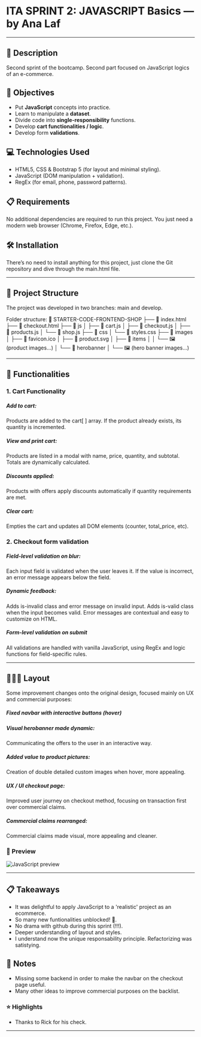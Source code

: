 # ITA SPRINT 2: JAVASCRIPT Basics — by Ana Laf

---

## 📄 Description
Second sprint of the bootcamp. Second part focused on JavaScript logics of an e-commerce.




## 🎯 Objectives

- Put **JavaScript** concepts into practice.
- Learn to manipulate a **dataset**.
- Divide code into **single-responsibility** functions.
- Develop **cart functionalities / logic**.
- Develop form **validations**.





## 💻 Technologies Used

- HTML5, CSS & Bootstrap 5 (for layout and minimal styling).
- JavaScript (DOM manipulation + validation).
- RegEx (for email, phone, password patterns).



## 📋 Requirements

No additional dependencies are required to run this project. You just need a modern web browser (Chrome, Firefox, Edge, etc.).



## 🛠 Installation

There’s no need to install anything for this project, just clone the Git repository and dive through the main.html file.

---


## 📁 Project Structure
The project was developed in two branches: main and develop.

Folder structure: 
📁 STARTER-CODE-FRONTEND-SHOP
├── 📄 index.html
├── 📄 checkout.html
├── 📁 js
│   ├── 📄 cart.js
│   ├── 📄 checkout.js
│   ├── 📄 products.js
│   └── 📄 shop.js
├── 📁 css
│   └── 📄 styles.css
├── 📁 images
│   ├── 📄 favicon.ico
│   ├── 📄 product.svg
│   ├── 📁 items
│   │   └── 🖼️ (product images...)
│   └── 📁 herobanner
│       └── 🖼️ (hero banner images...)


---

## 🔮  Functionalities

### 1. Cart Functionality
##### Add to cart:
Products are added to the cart[ ] array.
If the product already exists, its quantity is incremented.

##### View and print cart:
Products are listed in a modal with name, price, quantity, and subtotal.
Totals are dynamically calculated.

##### Discounts applied:
Products with offers apply discounts automatically if quantity requirements are met.

##### Clear cart:
Empties the cart and updates all DOM elements (counter, total_price, etc).


### 2. Checkout form validation
##### Field-level validation on blur:
Each input field is validated when the user leaves it. If the value is incorrect, an error message appears below the field.

##### Dynamic feedback:
Adds is-invalid class and error message on invalid input.
Adds is-valid class when the input becomes valid.
Error messages are contextual and easy to customize on HTML.

##### Form-level validation on submit
All validations are handled with vanilla JavaScript, using RegEx and logic functions for field-specific rules.

---

## 👩🏻‍🎨 Layout

Some improvement changes onto the original design, focused mainly on UX and commercial purposes:

#####  Fixed navbar with interactive buttons (hover)

##### Visual herobanner made dynamic:
Communicating the offers to the user in an interactive way.

##### Added value to product pictures:
Creation of double detailed custom images when hover, more appealing.

##### UX / UI checkout page:
Improved user journey on checkout method, focusing on transaction first over commercial claims.

##### Commercial claims rearranged:
Commercial claims made visual, more appealing and cleaner.




### 📸  Preview

![JavaScript preview](preview.gif)



---

## 📋 Takeaways
- It was delightful to apply JavaScript to a 'realistic' project as an ecommerce.
- So many new funtionalities unblocked! 🤩.
- No drama with github during this sprint (!!!).
- Deeper understanding of layout and styles.
- I understand now the unique responsability principle. Refactorizing was satistying.





## 💬 Notes
- Missing some backend in order to make the navbar on the checkout page useful.
- Many other ideas to improve commercial purposes on the backlist.





### ⭐ Highlights

- Thanks to Rick for his check.

---